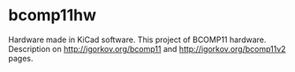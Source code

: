 # bcomp11hw

Hardware made in KiCad software. This project of BCOMP11 hardware. Description on http://igorkov.org/bcomp11 and http://igorkov.org/bcomp11v2 pages.
